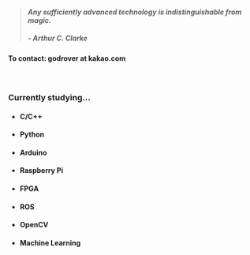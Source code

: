 > #### *Any sufficiently advanced technology is indistinguishable from magic.*
> ##### - Arthur C. Clarke

#### To contact: godrover at kakao.com

　

### Currently studying...

- #### C/C++

- #### Python

- #### Arduino

- #### Raspberry Pi

- #### FPGA
  
- #### ROS

- #### OpenCV

- #### Machine Learning
